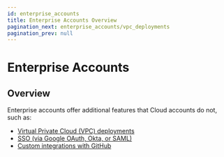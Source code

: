 ```yaml
---
id: enterprise_accounts
title: Enterprise Accounts Overview
pagination_next: enterprise_accounts/vpc_deployments
pagination_prev: null
---
```

# Enterprise Accounts

## Overview

Enterprise accounts offer additional features that Cloud accounts do not, such as:
- [Virtual Private Cloud (VPC) deployments](enterprise_accounts/vpc_deployments)
- [SSO (via Google OAuth, Okta, or SAML)](enterprise_accounts/sso)
- [Custom integrations with GitHub](enterprise_accounts/custom_integrations/github_vpc)

